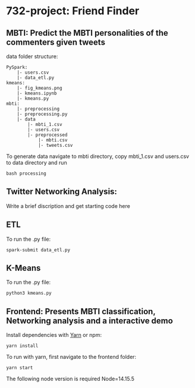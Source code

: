 # 732-project: Friend Finder
## MBTI: Predict the MBTI personalities of the commenters given tweets
data folder structure:
```
PySpark:    
    |- users.csv
    |- data_etl.py
kmeans:
    |- fig_kmeans.png
    |- kmeans.ipynb
    |- kmeans.py
mbti:
    |- preprocessing
    |- preprocessing.py
    |- data
        |- mbti_1.csv
        |- users.csv
        |- preprocessed
            |- mbti.csv
            |- tweets.csv
```

To generate data navigate to mbti directory, copy mbti_1.csv and users.csv to data directory and run
```
bash processing
```

## Twitter Networking Analysis:

Write a brief discription and get starting code here

## ETL

To run the .py file:
```
spark-submit data_etl.py
```

## K-Means

To run the .py file:
```
python3 kmeans.py
```

## Frontend: Presents MBTI classification, Networking analysis and a interactive demo

Install dependencies with [Yarn](https://classic.yarnpkg.com/lang/en/docs/install/) or npm:
```
yarn install
```

To run with yarn, first navigate to the frontend folder:
```
yarn start
```
The following node version is required
Node=14.15.5
